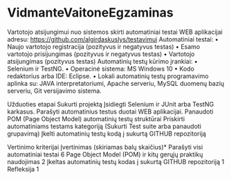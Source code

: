 # VidmanteVaitoneEgzaminas
Vartotojo atsijungimui nuo sistemos skirti automatiniai testai WEB aplikacijai adresu:
https://github.com/algirdaskuslys/testavimui
Automatiniai testai:
•	Naujo vartotojo registracija (pozityvus ir negatyvus testas)
•	Esamo vartotojo prisijungimas (pozityvus ir negatyvus testas)
•	Vartotojo atsijungimas (pozityvus testas)
Automatinių testų kūrimo įrankiai:
•	Selenium ir TestNG.
•	Operacinė sistema: MS Windows 10
•	Kodo redaktorius arba IDE: Eclipse.
•	Lokali automatinių testų programavimo aplinka su: JAVA interpretatoriumi, Apache serveriu, MySQL duomenų bazių serveriu, Git versijavimo sistema.

Užduoties etapai
Sukurti projektą
Įsidiegti Selenium ir JUnit arba TestNG karkasus.
Parašyti automatinius testus duotai WEB aplikacijai.
Panaudoti POM (Page Object Model) automatinių testų struktūrai
Priskirti automatiniams testams kategoriją (Sukurti Test suite arba panaudoti grupavimą)
Įkelti automatinių testų kodą į sukurtą GITHUB repozitoriją 

Vertinimo kriterijai	Įvertinimas (skiriamas balų skaičius)*
Parašyti visi automatiniai testai	6
Page Object Model (POM) ir kitų gerųjų praktikų naudojimas	2
Įkeltas automatinių testų kodas į sukurtą GITHUB repozitoriją	1
Refleksija	1
